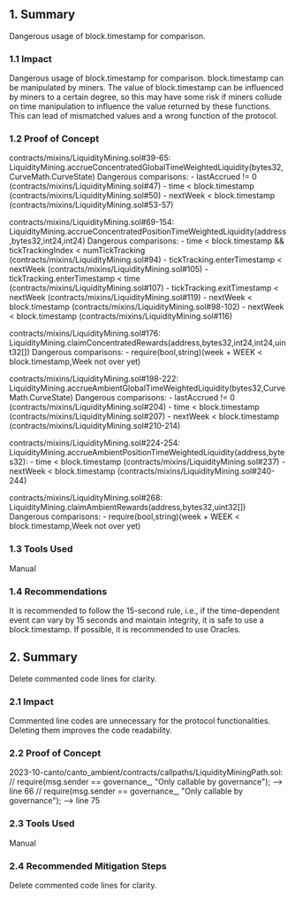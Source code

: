 ## 1. Summary
Dangerous usage of block.timestamp for comparison.

### 1.1 Impact
Dangerous usage of block.timestamp for comparison. block.timestamp can be manipulated by miners. The value of block.timestamp can be influenced by miners to a certain degree, so this may have some risk if miners collude on time manipulation to influence the value returned by these functions. This can lead of mismatched values and a wrong function of the protocol.

### 1.2 Proof of Concept
contracts/mixins/LiquidityMining.sol#39-65: 
LiquidityMining.accrueConcentratedGlobalTimeWeightedLiquidity(bytes32,CurveMath.CurveState) 
Dangerous comparisons:
        - lastAccrued != 0 (contracts/mixins/LiquidityMining.sol#47)
        - time < block.timestamp (contracts/mixins/LiquidityMining.sol#50)
        - nextWeek < block.timestamp (contracts/mixins/LiquidityMining.sol#53-57)

contracts/mixins/LiquidityMining.sol#69-154:
LiquidityMining.accrueConcentratedPositionTimeWeightedLiquidity(address,bytes32,int24,int24) 
        Dangerous comparisons:
        - time < block.timestamp && tickTrackingIndex < numTickTracking (contracts/mixins/LiquidityMining.sol#94)
        - tickTracking.enterTimestamp < nextWeek (contracts/mixins/LiquidityMining.sol#105)
        - tickTracking.enterTimestamp < time (contracts/mixins/LiquidityMining.sol#107)
        - tickTracking.exitTimestamp < nextWeek (contracts/mixins/LiquidityMining.sol#119)
        - nextWeek < block.timestamp (contracts/mixins/LiquidityMining.sol#98-102)
        - nextWeek < block.timestamp (contracts/mixins/LiquidityMining.sol#116)

contracts/mixins/LiquidityMining.sol#176:
LiquidityMining.claimConcentratedRewards(address,bytes32,int24,int24,uint32[]) 
        Dangerous comparisons:
        - require(bool,string)(week + WEEK < block.timestamp,Week not over yet) 

contracts/mixins/LiquidityMining.sol#198-222:
LiquidityMining.accrueAmbientGlobalTimeWeightedLiquidity(bytes32,CurveMath.CurveState) 
        Dangerous comparisons:
        - lastAccrued != 0 (contracts/mixins/LiquidityMining.sol#204)
        - time < block.timestamp (contracts/mixins/LiquidityMining.sol#207)
        - nextWeek < block.timestamp (contracts/mixins/LiquidityMining.sol#210-214)

contracts/mixins/LiquidityMining.sol#224-254: LiquidityMining.accrueAmbientPositionTimeWeightedLiquidity(address,bytes32):
        - time < block.timestamp (contracts/mixins/LiquidityMining.sol#237)
        - nextWeek < block.timestamp (contracts/mixins/LiquidityMining.sol#240-244)

contracts/mixins/LiquidityMining.sol#268:
LiquidityMining.claimAmbientRewards(address,bytes32,uint32[]) 
        Dangerous comparisons:
        - require(bool,string)(week + WEEK < block.timestamp,Week not over yet) 

### 1.3 Tools Used
Manual

### 1.4 Recommendations
It is recommended to follow the 15-second rule, i.e., if the time-dependent event can vary by 15 seconds and maintain integrity, it is safe to use a block.timestamp. If possible, it is recommended to use Oracles.


## 2. Summary
Delete commented code lines for clarity.

### 2.1 Impact
Commented line codes are unnecessary for the protocol functionalities. Deleting them improves the code readability.

### 2.2 Proof of Concept
2023-10-canto/canto_ambient/contracts/callpaths/LiquidityMiningPath.sol:
// require(msg.sender == governance_, "Only callable by governance"); --> line 66
// require(msg.sender == governance_, "Only callable by governance"); --> line 75

### 2.3 Tools Used
Manual

### 2.4 Recommended Mitigation Steps
Delete commented code lines for clarity.
